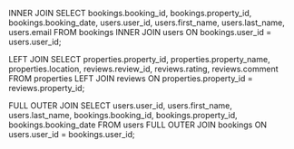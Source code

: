 INNER JOIN
SELECT 
    bookings.booking_id,
    bookings.property_id,
    bookings.booking_date,
    users.user_id,
    users.first_name,
    users.last_name,
    users.email
FROM 
    bookings
INNER JOIN 
    users ON bookings.user_id = users.user_id;

LEFT JOIN
SELECT 
    properties.property_id,
    properties.property_name,
    properties.location,
    reviews.review_id,
    reviews.rating,
    reviews.comment
FROM 
    properties
LEFT JOIN 
    reviews ON properties.property_id = reviews.property_id;

FULL OUTER JOIN 
SELECT 
    users.user_id,
    users.first_name,
    users.last_name,
    bookings.booking_id,
    bookings.property_id,
    bookings.booking_date
FROM 
    users
FULL OUTER JOIN 
    bookings ON users.user_id = bookings.user_id;
